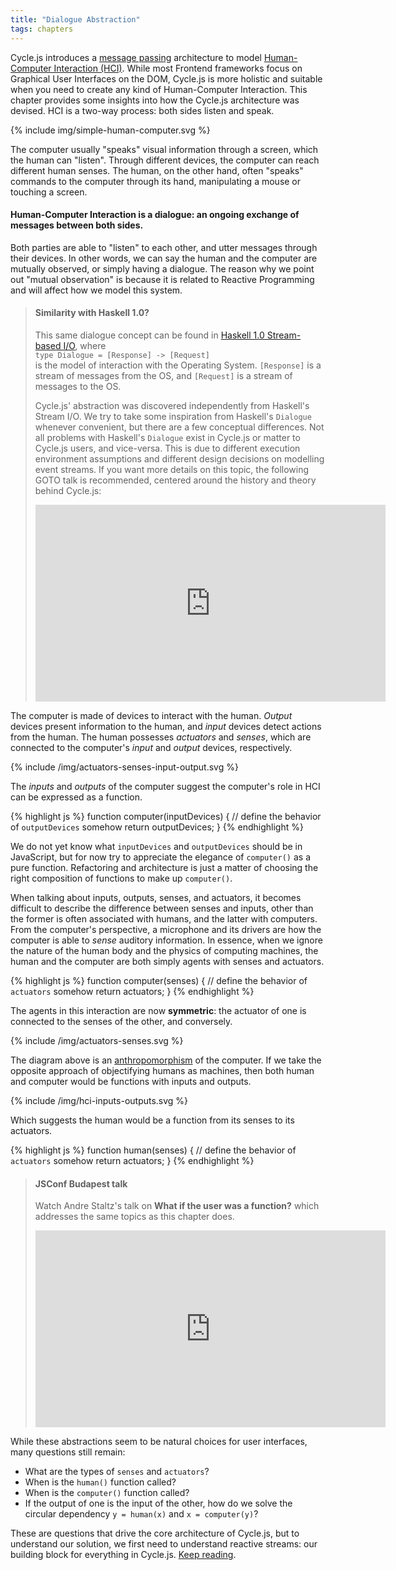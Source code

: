 ```yaml
---
title: "Dialogue Abstraction"
tags: chapters
---
```


Cycle.js introduces a [message passing](https://en.wikipedia.org/wiki/Message_passing) architecture to model [Human-Computer Interaction (HCI)](https://en.wikipedia.org/wiki/Human%E2%80%93computer_interaction). While most Frontend frameworks focus on Graphical User Interfaces on the DOM, Cycle.js is more holistic and suitable when you need to create any kind of Human-Computer Interaction. This chapter provides some insights into how the Cycle.js architecture was devised. HCI is a two-way process: both sides listen and speak.

<p>
  {% include img/simple-human-computer.svg %}
</p>

The computer usually "speaks" visual information through a screen, which the human can "listen". Through different devices, the computer can reach different human senses. The human, on the other hand, often "speaks" commands to the computer through its hand, manipulating a mouse or touching a screen.

#### Human-Computer Interaction is a dialogue: an ongoing exchange of messages between both sides.

Both parties are able to "listen" to each other, and utter messages through their devices. In other words, we can say the human and the computer are mutually observed, or simply having a dialogue. The reason why we point out "mutual observation" is because it is related to Reactive Programming and will affect how we model this system.

<blockquote>
  <h4 id="similarity-with-haskell">Similarity with Haskell 1.0?</h4>
  <p>
  This same dialogue concept can be found in <a href="https://www.haskell.org/definition/haskell-report-1.0.ps.gz">Haskell 1.0 Stream-based I/O</a>, where<br /><code>type Dialogue = [Response] -> [Request]</code><br />is the model of interaction with the Operating System. <code>[Response]</code> is a stream of messages from the OS, and <code>[Request]</code> is a stream of messages to the OS.
  </p>
  <p>
  Cycle.js' abstraction was discovered independently from Haskell's Stream I/O. We try to take some inspiration from Haskell's <code>Dialogue</code> whenever convenient, but there are a few conceptual differences. Not all problems with Haskell's <code>Dialogue</code> exist in Cycle.js or matter to Cycle.js users, and vice-versa. This is due to different execution environment assumptions and different design decisions on modelling event streams. If you want more details on this topic, the following GOTO talk is recommended, centered around the history and theory behind Cycle.js:
  </p>
  <p>
    <iframe width="560" height="315" src="https://www.youtube.com/embed/Tkjg179M-Nc" frameborder="0" allowfullscreen></iframe>
  </p>
</blockquote>

The computer is made of devices to interact with the human. *Output* devices present information to the human, and *input* devices detect actions from the human. The human possesses *actuators* and *senses*, which are connected to the computer's *input* and *output* devices, respectively.

<p>
  {% include /img/actuators-senses-input-output.svg %}
</p>

The *inputs* and *outputs* of the computer suggest the computer's role in HCI can be expressed as a function.

{% highlight js %}
function computer(inputDevices) {
  // define the behavior of `outputDevices` somehow
  return outputDevices;
}
{% endhighlight %}

We do not yet know what `inputDevices` and `outputDevices` should be in JavaScript, but for now try to appreciate the elegance of `computer()` as a pure function. Refactoring and architecture is just a matter of choosing the right composition of functions to make up `computer()`.

When talking about inputs, outputs, senses, and actuators, it becomes difficult to describe the difference between senses and inputs, other than the former is often associated with humans, and the latter with computers. From the computer's perspective, a microphone and its drivers are how the computer is able to *sense* auditory information. In essence, when we ignore the nature of the human body and the physics of computing machines, the human and the computer are both simply agents with senses and actuators.

{% highlight js %}
function computer(senses) {
  // define the behavior of `actuators` somehow
  return actuators;
}
{% endhighlight %}

The agents in this interaction are now **symmetric**: the actuator of one is connected to the senses of the other, and conversely.

<p>
  {% include /img/actuators-senses.svg %}
</p>

The diagram above is an [anthropomorphism](https://en.wikipedia.org/wiki/Anthropomorphism) of the computer. If we take the opposite approach of objectifying humans as machines, then both human and computer would be functions with inputs and outputs.

<p>
  {% include /img/hci-inputs-outputs.svg %}
</p>

Which suggests the human would be a function from its senses to its actuators.

{% highlight js %}
function human(senses) {
  // define the behavior of `actuators` somehow
  return actuators;
}
{% endhighlight %}

<blockquote>
  <h4 id="jsconf-budapest-talk">JSConf Budapest talk</h4>
  <p>
  Watch Andre Staltz's talk on <strong>What if the user was a function?</strong> which addresses the same topics as this chapter does.
  </p>
  <p>
    <iframe width="560" height="315" src="https://www.youtube.com/embed/1zj7M1LnJV4" frameborder="0" allowfullscreen></iframe>
  </p>
</blockquote>

While these abstractions seem to be natural choices for user interfaces, many questions still remain:

- What are the types of `senses` and `actuators`?
- When is the `human()` function called?
- When is the `computer()` function called?
- If the output of one is the input of the other, how do we solve the circular dependency `y = human(x)` and `x = computer(y)`?

These are questions that drive the core architecture of Cycle.js, but to understand our solution, we first need to understand reactive streams: our building block for everything in Cycle.js. [Keep reading](/streams.html).
